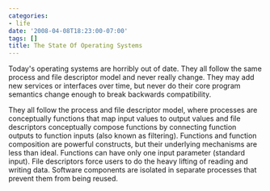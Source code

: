 ```yaml
---
categories:
- life
date: '2008-04-08T18:23:00-07:00'
tags: []
title: The State Of Operating Systems
---
```


Today's operating systems are horribly out of date. They all follow the same process and file descriptor model and never really change. They may add new services or interfaces over time, but never do their core program semantics change enough to break backwards compatibility.

They all follow the process and file descriptor model, where processes are conceptually functions that map input values to output values and file descriptors conceptually compose functions by connecting function outputs to function inputs (also known as filtering). Functions and function composition are powerful constructs, but their underlying mechanisms are less than ideal. Functions can have only one input parameter (standard input). File descriptors force users to do the heavy lifting of reading and writing data. Software components are isolated in separate processes that prevent them from being reused.
